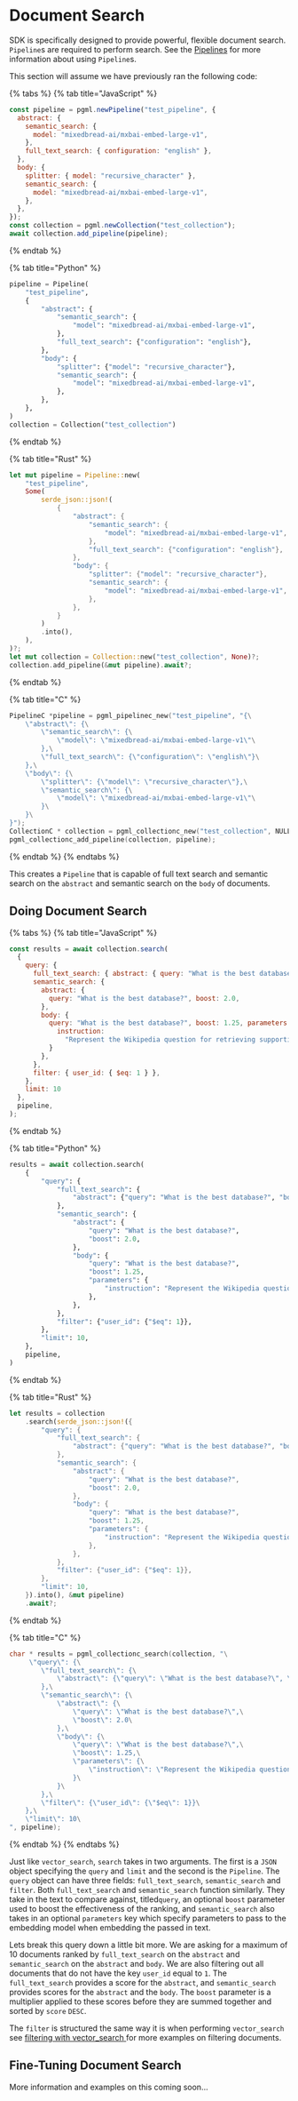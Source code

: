 # Document Search

SDK is specifically designed to provide powerful, flexible document search. `Pipeline`s are required to perform search. See the [Pipelines](https://postgresml.org/docs/api/client-sdk/pipelines) for more information about using `Pipeline`s.

This section will assume we have previously ran the following code:

{% tabs %}
{% tab title="JavaScript" %}
```javascript
const pipeline = pgml.newPipeline("test_pipeline", {
  abstract: {
    semantic_search: {
      model: "mixedbread-ai/mxbai-embed-large-v1",
    },
    full_text_search: { configuration: "english" },
  },
  body: {
    splitter: { model: "recursive_character" },
    semantic_search: {
      model: "mixedbread-ai/mxbai-embed-large-v1",
    },
  },
});
const collection = pgml.newCollection("test_collection");
await collection.add_pipeline(pipeline);
```
{% endtab %}

{% tab title="Python" %}
```python
pipeline = Pipeline(
    "test_pipeline",
    {
        "abstract": {
            "semantic_search": {
                "model": "mixedbread-ai/mxbai-embed-large-v1",
            },
            "full_text_search": {"configuration": "english"},
        },
        "body": {
            "splitter": {"model": "recursive_character"},
            "semantic_search": {
                "model": "mixedbread-ai/mxbai-embed-large-v1",
            },
        },
    },
)
collection = Collection("test_collection")
```
{% endtab %}

{% tab title="Rust" %}
```rust
let mut pipeline = Pipeline::new(
    "test_pipeline",
    Some(
        serde_json::json!(
            {
                "abstract": {
                    "semantic_search": {
                        "model": "mixedbread-ai/mxbai-embed-large-v1",
                    },
                    "full_text_search": {"configuration": "english"},
                },
                "body": {
                    "splitter": {"model": "recursive_character"},
                    "semantic_search": {
                        "model": "mixedbread-ai/mxbai-embed-large-v1",
                    },
                },
            }
        )
        .into(),
    ),
)?;
let mut collection = Collection::new("test_collection", None)?;
collection.add_pipeline(&mut pipeline).await?;
```
{% endtab %}

{% tab title="C" %}
```c
PipelineC *pipeline = pgml_pipelinec_new("test_pipeline", "{\
    \"abstract\": {\
        \"semantic_search\": {\
            \"model\": \"mixedbread-ai/mxbai-embed-large-v1\"\
        },\
        \"full_text_search\": {\"configuration\": \"english\"}\
    },\
    \"body\": {\
        \"splitter\": {\"model\": \"recursive_character\"},\
        \"semantic_search\": {\
            \"model\": \"mixedbread-ai/mxbai-embed-large-v1\"\
        }\
    }\
}");
CollectionC * collection = pgml_collectionc_new("test_collection", NULL);
pgml_collectionc_add_pipeline(collection, pipeline);
```
{% endtab %}
{% endtabs %}

This creates a `Pipeline` that is capable of full text search and semantic search on the `abstract` and semantic search on the `body` of documents.

## Doing Document Search

{% tabs %}
{% tab title="JavaScript" %}
```javascript
const results = await collection.search(
  {
    query: {
      full_text_search: { abstract: { query: "What is the best database?", boost: 1.2 } },
      semantic_search: {
        abstract: {
          query: "What is the best database?", boost: 2.0,
        },
        body: {
          query: "What is the best database?", boost: 1.25, parameters: {
            instruction:
              "Represent the Wikipedia question for retrieving supporting documents: ",
          }
        },
      },
      filter: { user_id: { $eq: 1 } },
    },
    limit: 10
  },
  pipeline,
);
```
{% endtab %}

{% tab title="Python" %}
```python
results = await collection.search(
    {
        "query": {
            "full_text_search": {
                "abstract": {"query": "What is the best database?", "boost": 1.2}
            },
            "semantic_search": {
                "abstract": {
                    "query": "What is the best database?",
                    "boost": 2.0,
                },
                "body": {
                    "query": "What is the best database?",
                    "boost": 1.25,
                    "parameters": {
                        "instruction": "Represent the Wikipedia question for retrieving supporting documents: ",
                    },
                },
            },
            "filter": {"user_id": {"$eq": 1}},
        },
        "limit": 10,
    },
    pipeline,
)
```
{% endtab %}


{% tab title="Rust" %}
```rust
let results = collection
    .search(serde_json::json!({
        "query": {
            "full_text_search": {
                "abstract": {"query": "What is the best database?", "boost": 1.2}
            },
            "semantic_search": {
                "abstract": {
                    "query": "What is the best database?",
                    "boost": 2.0,
                },
                "body": {
                    "query": "What is the best database?",
                    "boost": 1.25,
                    "parameters": {
                        "instruction": "Represent the Wikipedia question for retrieving supporting documents: ",
                    },
                },
            },
            "filter": {"user_id": {"$eq": 1}},
        },
        "limit": 10,
    }).into(), &mut pipeline)
    .await?;
```
{% endtab %}

{% tab title="C" %}
```c
char * results = pgml_collectionc_search(collection, "\
     \"query\": {\
        \"full_text_search\": {\
            \"abstract\": {\"query\": \"What is the best database?\", \"boost\": 1.2}\
        },\
        \"semantic_search\": {\
            \"abstract\": {\
                \"query\": \"What is the best database?\",\
                \"boost\": 2.0\
            },\
            \"body\": {\
                \"query\": \"What is the best database?\",\
                \"boost\": 1.25,\
                \"parameters\": {\
                    \"instruction\": \"Represent the Wikipedia question for retrieving supporting documents: \"\
                }\
            }\
        },\
        \"filter\": {\"user_id\": {\"$eq\": 1}}\
    },\
    \"limit\": 10\
", pipeline);
```
{% endtab %}
{% endtabs %}

Just like `vector_search`, `search` takes in two arguments. The first is a `JSON` object specifying the `query` and `limit` and the second is the `Pipeline`. The `query` object can have three fields: `full_text_search`, `semantic_search` and `filter`. Both `full_text_search` and `semantic_search` function similarly. They take in the text to compare against, titled`query`, an optional `boost` parameter used to boost the effectiveness of the ranking, and `semantic_search` also takes in an optional `parameters` key which specify parameters to pass to the embedding model when embedding the passed in text.

Lets break this query down a little bit more. We are asking for a maximum of 10 documents ranked by `full_text_search` on the `abstract` and `semantic_search` on the `abstract` and `body`. We are also filtering out all documents that do not have the key `user_id` equal to `1`.  The `full_text_search` provides a score for the `abstract`, and `semantic_search` provides scores for the `abstract` and the `body`. The `boost` parameter is a multiplier applied to these scores before they are summed together and sorted by `score` `DESC`.

The `filter` is structured the same way it is when performing `vector_search` see [filtering with vector\_search](https://postgresml.org/docs/api/client-sdk/search)[ ](https://postgresml.org/docs/api/client-sdk/search#metadata-filtering)for more examples on filtering documents.

## Fine-Tuning Document Search

More information and examples on this coming soon...
